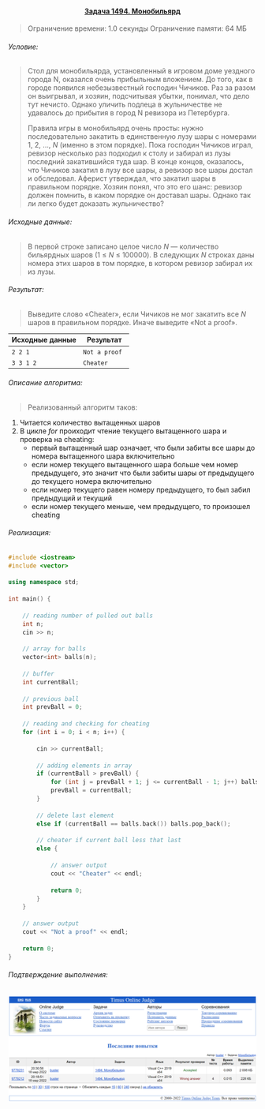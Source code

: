 #### <div align="center"> [Задача 1494. Монобильярд](https://acm.timus.ru/problem.aspx?space=1&num=1494) </div>

>Ограничение времени: 1.0 секунды
>Ограничение памяти: 64 МБ

###### Условие:

> Стол для монобильярда, установленный в игровом доме уездного города N, оказался очень прибыльным вложением. До того, как в городе появился небезызвестный господин Чичиков. Раз за разом он выигрывал, и хозяин, подсчитывая убытки, понимал, что дело тут нечисто. Однако уличить подлеца в жульничестве не удавалось до прибытия в город N ревизора из Петербурга.
>
> Правила игры в монобильярд очень просты: нужно последовательно закатить в единственную лузу шары с номерами 1, 2, …, *N* (именно в этом порядке). Пока господин Чичиков играл, ревизор несколько раз подходил к столу и забирал из лузы последний закатившийся туда шар. В конце концов, оказалось, что Чичиков закатил в лузу все шары, а ревизор все шары достал и обследовал. Аферист утверждал, что закатил шары в правильном порядке. Хозяин понял, что это его шанс: ревизор должен помнить, в каком порядке он доставал шары. Однако так ли легко будет доказать жульничество?

###### Исходные данные:

> В первой строке записано целое число *N* — количество бильярдных шаров (1 ≤ *N* ≤ 100000). В следующих *N* строках даны номера этих шаров в том порядке, в котором ревизор забирал их из лузы.

###### Результат:

> Выведите слово «Cheater», если Чичиков не мог закатить все *N* шаров в правильном порядке. Иначе выведите «Not a proof».

| Исходные данные | Результат      |
| --------------- | -------------- |
| `2 2 1 `        | `Not a proof ` |
| `3 3 1 2 `      | `Cheater`      |

###### Описание алгоритма:

> Реализованный алгоритм таков:
1. Читается количество вытащенных шаров
2. В цикле *for* проиходит чтение текущего вытащенного шара и проверка на cheating:
   * первый вытащенный шар означает, что были забиты все шары до номера вытащенного шара включительно
   * если номер текущего вытащенного шара больше чем номер предыдущего, это значит что были забиты шары от предыдущего до текущего номера включительно
   * если номер текущего равен номеру предыдущего, то был забил предыдущий и текущий
   * если номер текущего меньше, чем предыдущего, то произошел cheating

###### Реализация:

```cpp
#include <iostream>
#include <vector>

using namespace std;

int main() {
    
    // reading number of pulled out balls
    int n;
    cin >> n;

    // array for balls
    vector<int> balls(n);
    
    // buffer
    int currentBall;
    
    // previous ball
    int prevBall = 0;
    
    // reading and checking for cheating
    for (int i = 0; i < n; i++) {
        
        cin >> currentBall;

        // adding elements in array
        if (currentBall > prevBall) {
            for (int j = prevBall + 1; j <= currentBall - 1; j++) balls.push_back(j);
            prevBall = currentBall;
        }
        
        // delete last element
        else if (currentBall == balls.back()) balls.pop_back();
        
        // cheater if current ball less that last
        else {
            
            // answer output
            cout << "Cheater" << endl;
            
            return 0;
        }
    }
    
    // answer output
    cout << "Not a proof" << endl;
    
    return 0;
}
```

###### Подтверждение выполнения:

![timus_screen](timus_screen.png)